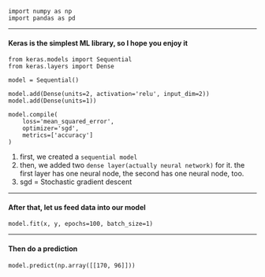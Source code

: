```
import numpy as np
import pandas as pd
```
___

#### Keras is the simplest ML library, so I hope you enjoy it

```
from keras.models import Sequential
from keras.layers import Dense

model = Sequential()

model.add(Dense(units=2, activation='relu', input_dim=2))
model.add(Dense(units=1))

model.compile(
    loss='mean_squared_error',
    optimizer='sgd',
    metrics=['accuracy']
)
```
1. first, we created a `sequential model`
2. then, we added two `dense layer(actually neural network)` for it. the first layer has one neural node, the second has one neural node, too.
3. sgd = Stochastic gradient descent

___

#### After that, let us feed data into our model

```
model.fit(x, y, epochs=100, batch_size=1)
```

___

#### Then do a prediction

```
model.predict(np.array([[170, 96]]))
```